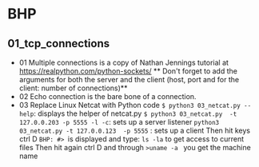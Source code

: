 # BHP

## 01_tcp_connections
- 01 Multiple connections is a copy of Nathan Jennings tutorial at https://realpython.com/python-sockets/
** Don't forget to add the arguments for both the server and the client (host, port and for the client: number of connections)**
- 02 Echo connection is the bare bone of a connection.
- 03 Replace Linux Netcat with Python code
    ```$ python3 03_netcat.py --help```: displays the helper of netcat.py
    ```$ python3 03_netcat.py  -t 127.0.0.203 -p 5555 -l -c```: sets up a server listener
    ```python3 03_netcat.py -t 127.0.0.123  -p 5555``` : sets up a client
    Then hit keys  ctrl  D
    ```BHP: #> ```is displayed and type: ```ls -la``` to get access to current files
    Then hit again ctrl D and through ```>uname -a ``` you get the machine name


